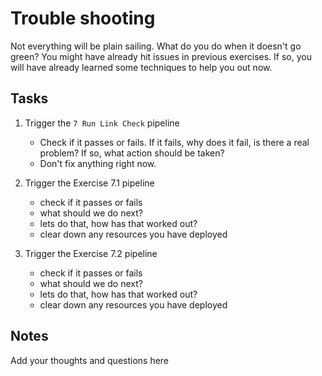 # Trouble shooting

Not everything will be plain sailing. What do you do when it doesn't go green?
You might have already hit issues in previous exercises. If so, you will have already learned some techniques to help you out now.

## Tasks
1. Trigger the `7 Run Link Check` pipeline
   - Check if it passes or fails. If it fails, why does it fail, is there a real problem? If so, what action should be taken? 
   - Don't fix anything right now.
  
2. Trigger the Exercise 7.1 pipeline
   - check if it passes or fails
   - what should we do next?
   - lets do that, how has that worked out?
   - clear down any resources you have deployed

3. Trigger the Exercise 7.2 pipeline
   - check if it passes or fails
   - what should we do next?
   - lets do that, how has that worked out?
   - clear down any resources you have deployed

## Notes
Add your thoughts and questions here
